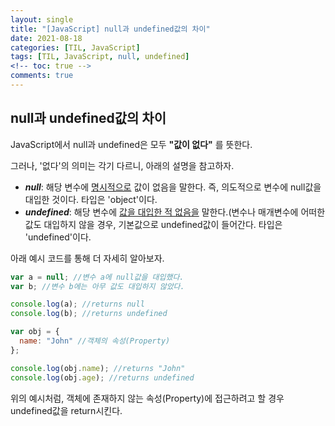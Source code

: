 ```yaml
---
layout: single
title: "[JavaScript] null과 undefined값의 차이"
date: 2021-08-18
categories: [TIL, JavaScript]
tags: [TIL, JavaScript, null, undefined]
<!-- toc: true -->
comments: true
---
```


## null과 undefined값의 차이
JavaScript에서 null과 undefined은 모두 **"값이 없다"** 를 뜻한다.

그러나, '없다'의 의미는 각기 다르니, 아래의 설명을 참고하자. 
- ***null***: 해당 변수에 <u>명시적으로</u> 값이 없음을 말한다. 즉, 의도적으로 변수에 null값을 대입한 것이다. 타입은 'object'이다.
- ***undefined***: 해당 변수에 <u>값을 대입한 적 없음을</u> 말한다.(변수나 매개변수에 어떠한 값도 대입하지 않을 경우, 기본값으로 undefined값이 들어간다. 타입은 'undefined'이다. 

아래 예시 코드를 통해 더 자세히 알아보자. 
```javascript 
var a = null; //변수 a에 null값을 대입했다. 
var b; //변수 b에는 아무 값도 대입하지 않았다. 

console.log(a); //returns null
console.log(b); //returns undefined

var obj = {
  name: "John" //객체의 속성(Property)
};

console.log(obj.name); //returns "John"
console.log(obj.age); //returns undefined
```
위의 예시처럼, 객체에 존재하지 않는 속성(Property)에 접근하려고 할 경우 undefined값을 return시킨다. 
